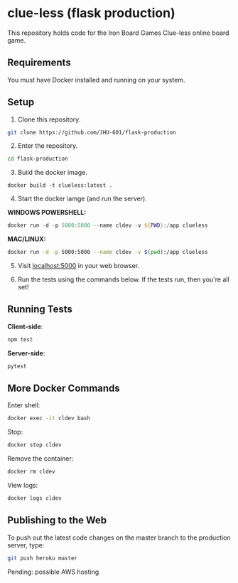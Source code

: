 # clue-less (flask production)

This repository holds code for the Iron Board Games Clue-less online board game.

## Requirements

You must have Docker installed and running on your system.

## Setup

1. Clone this repository.

```bash
git clone https://github.com/JHU-601/flask-production
```

2. Enter the repository.

```bash
cd flask-production
```

3. Build the docker image.

```
docker build -t clueless:latest .
```

4. Start the docker iamge (and run the server).

**WINDOWS POWERSHELL:**
```PowerShell
docker run -d -p 5000:5000 --name cldev -v ${PWD}:/app clueless
```
**MAC/LINUX:**
```bash
docker run -d -p 5000:5000 --name cldev -v $(pwd):/app clueless
```

5. Visit [localhost:5000](http://localhost:5000) in your web browser.

6. Run the tests using the commands below. If the tests run, then you're all set!

## Running Tests

**Client-side**:

```bash
npm test
```

**Server-side**:

```bash
pytest
```

## More Docker Commands

Enter shell:

```bash
docker exec -it cldev bash
```

Stop:

```bash
docker stop cldev
```

Remove the container:

```bash
docker rm cldev
```

View logs:

```bash
docker logs cldev
```

## Publishing to the Web

To push out the latest code changes on the master branch to the production server, type:

```bash
git push heroku master
```

Pending: possible AWS hosting

